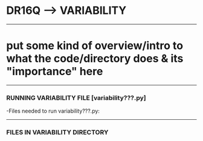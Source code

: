 # DR16Q --> VARIABILITY

------------------------------------------------------------------------------------------------------------------------------------------------------------------------------------------------------

# put some kind of overview/intro to what the code/directory does & its "importance" here

------------------------------------------------------------------------------------------------------------------------------------------------------------------------------------------------------
### RUNNING VARIABILITY FILE [variability???.py]

-Files needed to run variability???.py: 

------------------------------------------------------------------------------------------------------------------------------------------------------------------------------------------------------
### FILES IN VARIABILITY DIRECTORY